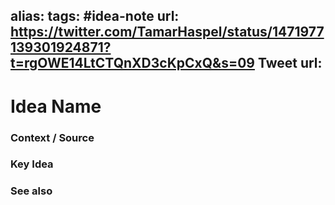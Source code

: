 alias: 
tags: #idea-note
url: https://twitter.com/TamarHaspel/status/1471977139301924871?t=rgOWE14LtCTQnXD3cKpCxQ&s=09
Tweet url: 
---
# Idea Name

### Context / Source


### Key Idea


### See also
